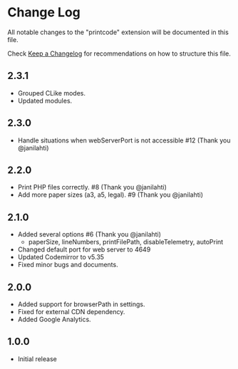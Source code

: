 # Change Log

All notable changes to the "printcode" extension will be documented in this file.

Check [Keep a Changelog](http://keepachangelog.com/) for recommendations on how to structure this file.

## 2.3.1

* Grouped CLike modes.
* Updated modules.

## 2.3.0

* Handle situations when webServerPort is not accessible #12 (Thank you @janilahti)

## 2.2.0

* Print PHP files correctly. #8 (Thank you @janilahti)
* Add more paper sizes (a3, a5, legal). #9 (Thank you @janilahti)

## 2.1.0

* Added several options #6 (Thank you @janilahti)
  * paperSize, lineNumbers, printFilePath, disableTelemetry, autoPrint
* Changed default port for web server to 4649
* Updated Codemirror to v5.35
* Fixed minor bugs and documents.

## 2.0.0

* Added support for browserPath in settings.
* Fixed for external CDN dependency.
* Added Google Analytics.

## 1.0.0

* Initial release
